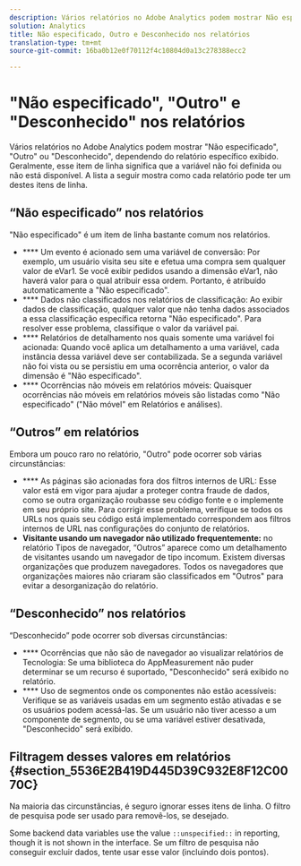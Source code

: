 ```yaml
---
description: Vários relatórios no Adobe Analytics podem mostrar Não especificado, Outro ou Desconhecido, dependendo do relatório específico exibido. Geralmente, esse item de linha significa que a variável não foi definida ou não está disponível.
solution: Analytics
title: Não especificado, Outro e Desconhecido nos relatórios
translation-type: tm+mt
source-git-commit: 16ba0b12e0f70112f4c10804d0a13c278388ecc2

---
```



# "Não especificado", "Outro" e "Desconhecido" nos relatórios

Vários relatórios no Adobe Analytics podem mostrar "Não especificado", "Outro" ou "Desconhecido", dependendo do relatório específico exibido. Geralmente, esse item de linha significa que a variável não foi definida ou não está disponível. A lista a seguir mostra como cada relatório pode ter um destes itens de linha.

## “Não especificado” nos relatórios

"Não especificado" é um item de linha bastante comum nos relatórios.

* **** Um evento é acionado sem uma variável de conversão: Por exemplo, um usuário visita seu site e efetua uma compra sem qualquer valor de eVar1. Se você exibir pedidos usando a dimensão eVar1, não haverá valor para o qual atribuir essa ordem. Portanto, é atribuído automaticamente a "Não especificado".
* **** Dados não classificados nos relatórios de classificação: Ao exibir dados de classificação, qualquer valor que não tenha dados associados a essa classificação específica retorna "Não especificado". Para resolver esse problema, classifique o valor da variável pai.
* **** Relatórios de detalhamento nos quais somente uma variável foi acionada: Quando você aplica um detalhamento a uma variável, cada instância dessa variável deve ser contabilizada. Se a segunda variável não foi vista ou se persistiu em uma ocorrência anterior, o valor da dimensão é "Não especificado".
* **** Ocorrências não móveis em relatórios móveis: Quaisquer ocorrências não móveis em relatórios móveis são listadas como "Não especificado" ("Não móvel" em Relatórios e análises).

## “Outros” em relatórios

Embora um pouco raro no relatório, "Outro" pode ocorrer sob várias circunstâncias:

* **** As páginas são acionadas fora dos filtros internos de URL: Esse valor está em vigor para ajudar a proteger contra fraude de dados, como se outra organização roubasse seu código fonte e o implemente em seu próprio site. Para corrigir esse problema, verifique se todos os URLs nos quais seu código está implementado correspondem aos filtros internos de URL nas configurações do conjunto de relatórios.
* **Visitante usando um navegador não utilizado frequentemente:** no relatório Tipos de navegador, “Outros” aparece como um detalhamento de visitantes usando um navegador de tipo incomum. Existem diversas organizações que produzem navegadores. Todos os navegadores que organizações maiores não criaram são classificados em "Outros" para evitar a desorganização do relatório.

## “Desconhecido” nos relatórios

“Desconhecido” pode ocorrer sob diversas circunstâncias:

* **** Ocorrências que não são de navegador ao visualizar relatórios de Tecnologia: Se uma biblioteca do AppMeasurement não puder determinar se um recurso é suportado, "Desconhecido" será exibido no relatório.
* **** Uso de segmentos onde os componentes não estão acessíveis: Verifique se as variáveis usadas em um segmento estão ativadas e se os usuários podem acessá-las. Se um usuário não tiver acesso a um componente de segmento, ou se uma variável estiver desativada, "Desconhecido" será exibido.

## Filtragem desses valores em relatórios {#section_5536E2B419D445D39C932E8F12C0070C}

Na maioria das circunstâncias, é seguro ignorar esses itens de linha. O filtro de pesquisa pode ser usado para removê-los, se desejado.

Some backend data variables use the value `::unspecified::` in reporting, though it is not shown in the interface. Se um filtro de pesquisa não conseguir excluir dados, tente usar esse valor (incluindo dois pontos).
